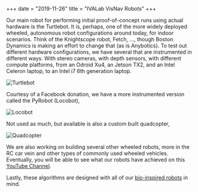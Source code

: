 +++
date  = "2019-11-26"
title = "IVALab VisNav Robots"
+++

Our main robot for performing initial proof-of-concept runs using actual
hardware is the Turtlebot.  It is, perhaps, one of the more widely
deployed wheeled, autonomous robot configurations around today, for
indoor scenarios.  Think of the Knightscope robot, Fetch, ..., though
Boston Dynamics is making an effort to change that (as is Anybotics).
To test out different hardware configurations, we have several that are
instrumented in different ways.  With stereo cameras, with depth
sensors, with different compute platforms, from an Odroid Xu4, 
an Jetson TX2, and an Intel Celeron laptop, to an Intel i7 6th
generation laptop.

![Turtlebot][1]


Courtesy of a Facebook donation, we have a more instrumented version
called the PyRobot (Locobot),

![Locobot][2]


Not used as much, but available is also a custom built quadcopter,

![Quadcopter][3]

We are also working on building several other wheeled robots, more in
the RC car vein and other types of commonly used wheeled vehicles.
Eventually, you will be able to see what our robots have achieved on this 
[YouTube Channel](https://www.youtube.com/channel/UC-YbwwjK5GE1YjVolgNe5Kg/).


Lastly, these algorithms are designed with all of our 
[bio-inspired robots](https://ivalab.github.io/BioLoco) in mind.


[1]: /VisNav/public/imgs/robots/turtlebot.png
[2]: /VisNav/public/imgs/robots/locobot.jpg
[3]: /VisNav/public/imgs/robots/quadcopter.png
[4]: /VisNav/public/imgs/robots/f1tenth.png
